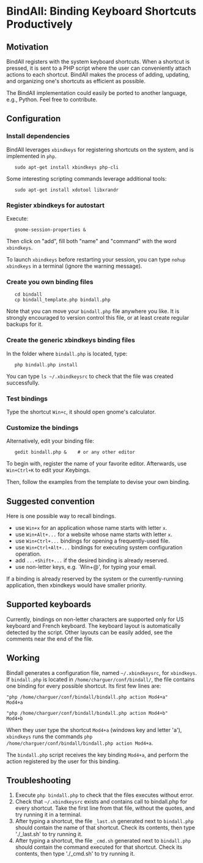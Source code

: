 # BindAll: Binding Keyboard Shortcuts Productively


## Motivation

BindAll registers with the system keyboard shortcuts.
When a shortcut is pressed, it is sent to a PHP script 
where the user can conveniently attach actions to each
shortcut. BindAll makes the process of adding, updating,
and organizing one's shortcuts as efficient as possible.

The BindAll implementation could easily be ported to another 
language, e.g., Python. Feel free to contribute.


## Configuration

### Install dependencies

BindAll leverages `xbindkeys` for registering shortcuts
on the system, and is implemented in `php`.

```
   sudo apt-get install xbindkeys php-cli
```

Some interesting scripting commands leverage additional tools:

```
   sudo apt-get install xdotool libxrandr
```

### Register xbindkeys for autostart

Execute:

```
   gnome-session-properties &

```
Then click on "add", fill both "name" and "command" with the word `xbindkeys`.

To launch `xbindkeys` before restarting your session, you can type 
`nohup xbindkeys` in a terminal (ignore the warning message).

### Create you own binding files

```
   cd bindall
   cp bindall_template.php bindall.php
```

Note that you can move your `bindall.php` file anywhere you like.
It is strongly encouraged to version control this file, or at least
create regular backups for it.

### Create the generic xbindkeys binding files

In the folder where `bindall.php` is located, type:

```
   php bindall.php install
```

You can type `ls ~/.xbindkeysrc` to check that the file was created successfully.

### Test bindings

Type the shortcut `Win+c`, it should open gnome's calculator.


### Customize the bindings

Alternatively, edit your binding file:

```
   gedit bindall.php &    # or any other editor
```

To begin with, register the name of your favorite editor.
Afterwards, use `Win+Ctrl+K` to edit your *K*eybings.

Then, follow the examples from the template to devise your own binding.

## Suggested convention

Here is one possible way to recall bindings.

   - use `Win+x` for an application whose name starts with letter `x`.
   - use `Win+Alt+...`  for a website whose name starts with letter `x`.
   - use `Win+Ctrl+...` bindings for opening a frequently-used file.
   - use `Win+Ctrl+Alt+...` bindings for executing system configuration operation.
   - add `...+Shift+...` if the desired binding is already reserved.
   - use non-letter keys, e.g. `Win+@', for typing your email.

If a binding is already reserved by the system or the currently-running application,
then xbindkeys would have smaller priority.


## Supported keyboards

Currently, bindings on non-letter characters are supported only for US keyboard 
and French keyboard. The keyboard layout is automatically detected by the script.
Other layouts can be easily added, see the comments near the end of the file.


## Working

Bindall generates a configuration file, named `~/.xbindkeysrc`, for `xbindkeys`.
If `bindall.php` is located in `/home/charguer/conf/bindall/`, the file contains
one binding for every possible shortcut. Its first few lines are:
```
"php /home/charguer/conf/bindall/bindall.php action Mod4+a"
Mod4+a

"php /home/charguer/conf/bindall/bindall.php action Mod4+b"
Mod4+b
```
When they user type the shortcut `Mod4+a` (windows key and letter 'a'),
`xbindkeys` runs the commands
`php /home/charguer/conf/bindall/bindall.php action Mod4+a`.

The `bindall.php` script receives the key binding `Mod4+a`, and perform
the action registered by the user for this binding.


## Troubleshooting

   1. Execute `php bindall.php` to check that the files executes without error.
   2. Check that `~/.xbindkeysrc` exists and contains call to bindall.php for 
      every shortcut. Take the first line from that file, without the quotes,
      and try running it in a terminal.
   3. After typing a shortcut, the file `_last.sh` generated next to `bindall.php` 
      should contain the name of that shortcut. Check its contents, then type './_last.sh' 
      to try running it.
   4. After typing a shortcut, the file `_cmd.sh` generated next to `bindall.php` 
      should contain the command executed for that shortcut. Check its contents, then
      type './_cmd.sh' to try running it.
